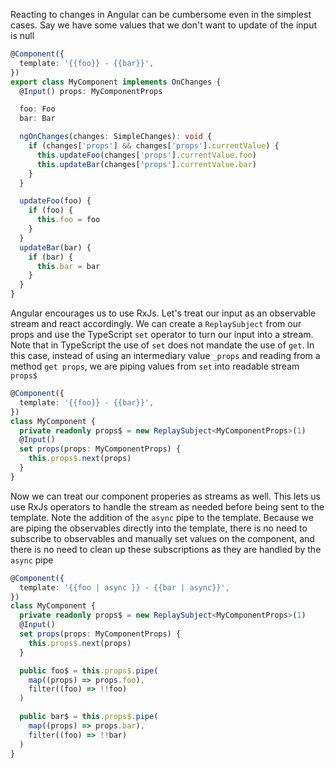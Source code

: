 Reacting to changes in Angular can be cumbersome even in the simplest cases. Say we have some values that
we don't want to update of the input is null

```typescript
@Component({
  template: '{{foo}} - {{bar}}',
})
export class MyComponent implements OnChanges {
  @Input() props: MyComponentProps

  foo: Foo
  bar: Bar

  ngOnChanges(changes: SimpleChanges): void {
    if (changes['props'] && changes['props'].currentValue) {
      this.updateFoo(changes['props'].currentValue.foo)
      this.updateBar(changes['props'].currentValue.bar)
    }
  }

  updateFoo(foo) {
    if (foo) {
      this.foo = foo
    }
  }
  updateBar(bar) {
    if (bar) {
      this.bar = bar
    }
  }
}
```

Angular encourages us to use RxJs. Let's treat our input as an observable
stream and react accordingly. We can create a `ReplaySubject` from our props
and use the TypeScript `set` operator to turn our input into a stream. Note
that in TypeScript the use of `set` does not mandate the use of `get`. In this
case, instead of using an intermediary value `_props` and reading from a method
`get props`, we are piping values from `set` into readable stream `props$`

```typescript
@Component({
  template: '{{foo}} - {{bar}}',
})
class MyComponent {
  private readonly props$ = new ReplaySubject<MyComponentProps>(1)
  @Input()
  set props(props: MyComponentProps) {
    this.props$.next(props)
  }
}
```

Now we can treat our component properies as streams as well. This lets us use
RxJs operators to handle the stream as needed before being sent to the
template. Note the addition of the `async` pipe to the template. Because we are
piping the observables directly into the template, there is no need to
subscribe to observables and manually set values on the component, and there is
no need to clean up these subscriptions as they are handled by the `async` pipe

```typescript
@Component({
  template: '{{foo | async }} - {{bar | async}}',
})
class MyComponent {
  private readonly props$ = new ReplaySubject<MyComponentProps>(1)
  @Input()
  set props(props: MyComponentProps) {
    this.props$.next(props)
  }

  public foo$ = this.props$.pipe(
    map((props) => props.foo),
    filter((foo) => !!foo)
  )

  public bar$ = this.props$.pipe(
    map((props) => props.bar),
    filter((foo) => !!bar)
  )
}
```
